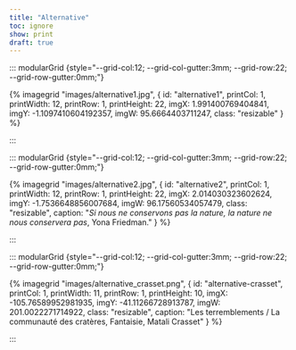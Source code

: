 ```yaml
---
title: "Alternative"
toc: ignore
show: print
draft: true
---
```


::: modularGrid {style="--grid-col:12; --grid-col-gutter:3mm; --grid-row:22; --grid-row-gutter:0mm;"}

{% imagegrid "images/alternative1.jpg", { 
  id: "alternative1",
  printCol: 1,
  printWidth: 12,
  printRow: 1,
  printHeight: 22,
  imgX: 1.991400769404841,
  imgY: -1.1097410604192357,
  imgW: 95.6664403711247,
  class: "resizable"
} %}

:::

::: modularGrid {style="--grid-col:12; --grid-col-gutter:3mm; --grid-row:22; --grid-row-gutter:0mm;"}

{% imagegrid "images/alternative2.jpg", { 
  id: "alternative2",
  printCol: 1,
  printWidth: 12,
  printRow: 1,
  printHeight: 22,
  imgX: 2.014030323602624,
  imgY: -1.7536648856007684,
  imgW: 96.17560534057479,
  class: "resizable",
  caption: "*Si nous ne conservons pas la nature, la nature ne nous conservera pas*, Yona Friedman."
} %}

:::

::: modularGrid {style="--grid-col:12; --grid-col-gutter:3mm; --grid-row:22; --grid-row-gutter:0mm;"}

{% imagegrid "images/alternative_crasset.png", { 
  id: "alternative-crasset",
  printCol: 1,
  printWidth: 11,
  printRow: 1,
  printHeight: 10,
  imgX: -105.76589952981935,
  imgY: -41.11266728913787,
  imgW: 201.0022271714922,
  class: "resizable",
  caption: "Les terremblements / La communauté des cratères, Fantaisie, Matali Crasset"
} %}

:::
